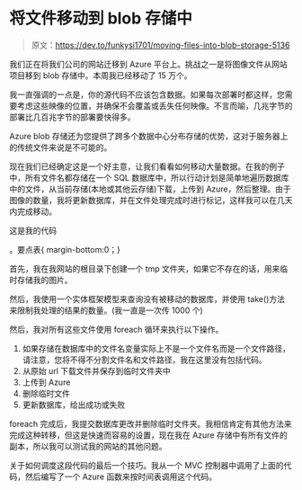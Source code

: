 # 将文件移动到 blob 存储中

> 原文：<https://dev.to/funkysi1701/moving-files-into-blob-storage-5136>

我们正在将我们公司的网站迁移到 Azure 平台上。挑战之一是将图像文件从网站项目移到 blob 存储中。本周我已经移动了 15 万个。

我一直强调的一点是，你的源代码不应该包含数据。如果每次部署时都这样，您需要考虑这些映像的位置，并确保不会覆盖或丢失任何映像。不言而喻，几兆字节的部署比几百兆字节的部署要快得多。

Azure blob 存储还为您提供了跨多个数据中心分布存储的优势，这对于服务器上的传统文件来说是不可能的。

现在我们已经确定这是一个好主意，让我们看看如何移动大量数据。在我的例子中，所有文件名都存储在一个 SQL 数据库中，所以行动计划是简单地遍历数据库中的文件，从当前存储(本地或其他云存储)下载，上传到 Azure，然后整理。由于图像的数量，我将更新数据库，并在文件处理完成时进行标记，这样我可以在几天内完成移动。

这是我的代码

。要点表{ margin-bottom:0；}

首先，我在我网站的根目录下创建一个 tmp 文件夹，如果它不存在的话，用来临时存储我的图片。

然后，我使用一个实体框架模型来查询没有被移动的数据库，并使用 take()方法来限制我处理的结果的数量。(我一直是一次传 1000 个)

然后，我对所有这些文件使用 foreach 循环来执行以下操作。

1.  如果存储在数据库中的文件名变量实际上不是一个文件名而是一个文件路径，请注意，您将不得不分割文件名和文件路径，我在这里没有包括代码。
2.  从原始 url 下载文件并保存到临时文件夹中
3.  上传到 Azure
4.  删除临时文件
5.  更新数据库，给出成功或失败

foreach 完成后，我提交数据库更改并删除临时文件夹。我相信肯定有其他方法来完成这种转移，但这是快速而容易的设置，现在我在 Azure 存储中有所有文件的副本，所以我可以测试我的网站的其他问题。

关于如何调度这段代码的最后一个技巧。我从一个 MVC 控制器中调用了上面的代码，然后编写了一个 Azure 函数来按时间表调用这个代码。